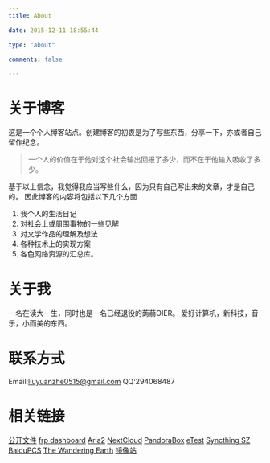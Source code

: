 ```yaml
---
title: About

date: 2015-12-11 18:55:44

type: "about"

comments: false

---
```

# 关于博客
这是一个个人博客站点。创建博客的初衷是为了写些东西，分享一下，亦或者自己留作纪念。

>  一个人的价值在于他对这个社会输出回报了多少，而不在于他输入吸收了多少。

基于以上信念，我觉得我应当写些什么，因为只有自己写出来的文章，才是自己的。
因此博客的内容将包括以下几个方面

1.  我个人的生活日记
2.  对社会上或周围事物的一些见解
3.  对文学作品的理解及想法
4.  各种技术上的实现方案
5.  各色网络资源的汇总库。

# 关于我
一名在读大一生，同时也是一名已经退役的蒟蒻OIER。
爱好计算机，新科技，音乐，小而美的东西。

# 联系方式
Email:liuyuanzhe0515@gmail.com
QQ:294068487

# 相关链接
[公开文件](https://sz.home999.cc:8081/)
[frp dashboard](https://frp.home999.cc:8081/)
[Aria2](/aria2)
[NextCloud](http://sz.home999.cc:8080/)
[PandoraBox](https://k2p.home999.cc:8081/)
[eTest](https://home999.cc:8086/)
[Syncthing SZ](https://sz.home999.cc:8384/)
[BaiduPCS](http://sz.home999.cc:5299/#/login)
[The Wandering Earth](http://sz.home999.cc:8084/)
[镜像站](https://home999.cc:8081/)
<!-- Fortuna OJ: http://jp.home999.cc/foj/#main/home -->